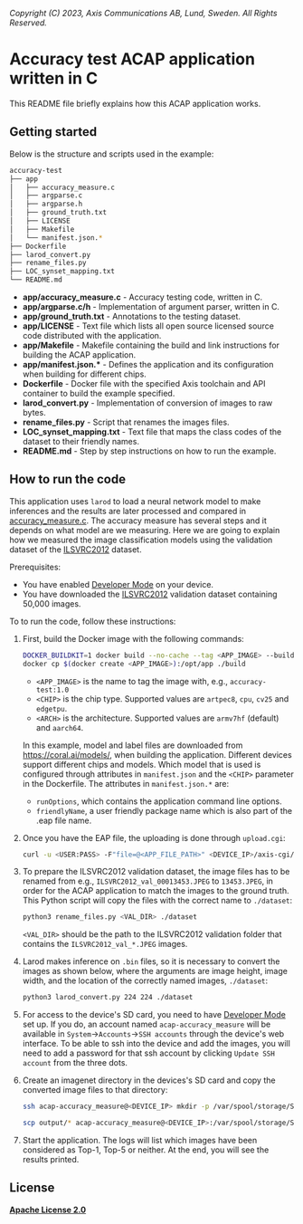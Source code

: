 *Copyright (C) 2023, Axis Communications AB, Lund, Sweden. All Rights Reserved.*

# Accuracy test ACAP application written in C

This README file briefly explains how this ACAP application works.

## Getting started

Below is the structure and scripts used in the example:

```sh
accuracy-test
├── app
│   ├── accuracy_measure.c
│   ├── argparse.c
│   ├── argparse.h
│   ├── ground_truth.txt
│   ├── LICENSE
│   ├── Makefile
│   └── manifest.json.*
├── Dockerfile
├── larod_convert.py
├── rename_files.py
├── LOC_synset_mapping.txt
└── README.md
```

- **app/accuracy_measure.c** - Accuracy testing code, written in C.
- **app/argparse.c/h** - Implementation of argument parser, written in C.
- **app/ground_truth.txt** - Annotations to the testing dataset.
- **app/LICENSE** - Text file which lists all open source licensed source code distributed with the application.
- **app/Makefile** - Makefile containing the build and link instructions for building the ACAP application.
- **app/manifest.json.\*** - Defines the application and its configuration when building for different chips.
- **Dockerfile** - Docker file with the specified Axis toolchain and API container to build the example specified.
- **larod_convert.py** - Implementation of conversion of images to raw bytes.
- **rename_files.py** - Script that renames the images files.
- **LOC_synset_mapping.txt** - Text file that maps the class codes of the dataset to their friendly names.
- **README.md** - Step by step instructions on how to run the example.

## How to run the code

This application uses `larod` to load a neural network model to make inferences and the results are later processed and compared in [accuracy_measure.c](./app/accuracy_measure.c). The accuracy measure has several steps and it depends on what model are we measuring. Here we are going to explain how we measured the image classification models using the validation dataset of the [ILSVRC2012](https://www.image-net.org/index.php) dataset.

Prerequisites:

- You have enabled [Developer Mode]((https://developer.axis.com/acap/get-started/set-up-developer-environment/set-up-device-advanced/#developer-mode)) on your device.
- You have downloaded the [ILSVRC2012](https://www.image-net.org/index.php) validation dataset containing 50,000 images.

To to run the code, follow these instructions:

1. First, build the Docker image with the following commands:

    ```sh
    DOCKER_BUILDKIT=1 docker build --no-cache --tag <APP_IMAGE> --build-arg CHIP=<CHIP> --build-arg ARCH=<ARCH> .
    docker cp $(docker create <APP_IMAGE>):/opt/app ./build
    ```

    - `<APP_IMAGE>` is the name to tag the image with, e.g., `accuracy-test:1.0`
    - `<CHIP>` is the chip type. Supported values are `artpec8`, `cpu`, `cv25` and `edgetpu`.
    - `<ARCH>` is the architecture. Supported values are `armv7hf` (default) and `aarch64`.

    In this example, model and label files are downloaded from <https://coral.ai/models/>,
    when building the application. Different devices support different chips and models.
    Which model that is used is configured through attributes in `manifest.json` and the
    `<CHIP>` parameter in the Dockerfile. The attributes in `manifest.json.*` are:
    - `runOptions`, which contains the application command line options.
    - `friendlyName`, a user friendly package name which is also part of the .eap file name.

2. Once you have the EAP file, the uploading is done through `upload.cgi`:

    ```sh
    curl -u <USER:PASS> -F"file=@<APP_FILE_PATH>" <DEVICE_IP>/axis-cgi/applications/upload.cgi
    ```

3. To prepare the ILSVRC2012 validation dataset, the image files has to be renamed from e.g., `ILSVRC2012_val_00013453.JPEG` to `13453.JPEG`, in order for the ACAP application to match the images to the ground truth. This Python script will copy the files with the correct name to `./dataset`:

   ```sh
   python3 rename_files.py <VAL_DIR> ./dataset
   ```

    `<VAL_DIR>` should be the path to the ILSVRC2012 validation folder that contains the `ILSVRC2012_val_*.JPEG` images.

4. Larod makes inference on `.bin` files, so it is necessary to convert the images as shown below, where the arguments are image height, image width, and the location of the correctly named images, `./dataset`:

    ```sh
    python3 larod_convert.py 224 224 ./dataset
    ```

5. For access to the device's SD card, you need to have [Developer Mode](https://developer.axis.com/acap/get-started/set-up-developer-environment/set-up-device-advanced/#developer-mode) set up. If you do, an account named `acap-accuracy_measure` will be available in `System`->`Accounts`->`SSH accounts` through the device's web interface. To be able to ssh into the device and add the images, you will need to add a password for that ssh account by clicking `Update SSH account` from the three dots.

6. Create an imagenet directory in the devices's SD card and copy the converted image files to that directory:

    ```sh
    ssh acap-accuracy_measure@<DEVICE_IP> mkdir -p /var/spool/storage/SD_DISK/imagenet
    ```

    ```sh
    scp output/* acap-accuracy_measure@<DEVICE_IP>:/var/spool/storage/SD_DISK/imagenet/
    ```

7. Start the application. The logs will list which images have been considered as Top-1, Top-5 or neither. At the end, you will see the results printed.

## License

**[Apache License 2.0](./app/LICENSE)**
